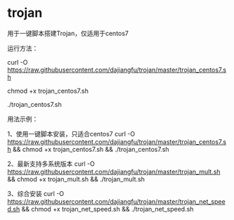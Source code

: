 # trojan

用于一键脚本搭建Trojan，仅适用于centos7

运行方法：

curl -O https://raw.githubusercontent.com/dajiangfu/trojan/master/trojan_centos7.sh

chmod +x trojan_centos7.sh

./trojan_centos7.sh

用法示例：

1、使用一键脚本安装，只适合centos7
curl -O https://raw.githubusercontent.com/dajiangfu/trojan/master/trojan_centos7.sh && chmod +x trojan_centos7.sh && ./trojan_centos7.sh

2、最新支持多系统版本
curl -O https://raw.githubusercontent.com/dajiangfu/trojan/master/trojan_mult.sh && chmod +x trojan_mult.sh && ./trojan_mult.sh

3、综合安装
curl -O https://raw.githubusercontent.com/dajiangfu/trojan/master/trojan_net_speed.sh && chmod +x trojan_net_speed.sh && ./trojan_net_speed.sh
